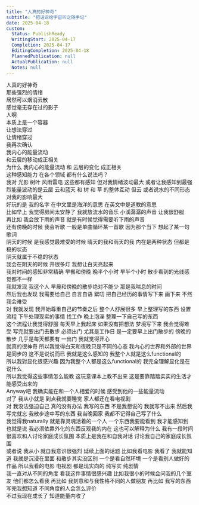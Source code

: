 ```yaml
---    
title: "人真的好神奇"    
subtitle: "把话说给宇宙听之随手记"    
date: 2025-04-18    
custom:    
  Status: PublishReady    
  WritingStart: 2025-04-17    
  Completion: 2025-04-17    
  EditingCompletion: 2025-04-18    
  PlannedPublication: null    
  ActualPublication: null    
  Notes: null    
---        
```

人真的好神奇      
那些强烈的情绪      
居然可以烟消云散      
感觉毫无存在过的影子        
人啊      
本质上是一个容器      
让想法穿过      
让情绪穿过        
我再次确认      
我内心的能量流动      
和云层的移动成正相关        
为什么 我内心的能量流动 和 云层的变化 成正相关        
这种感知能力 在各个领域 都有什么说法吗？        
我对 光影 树叶 风雨雷电 这些都有感知 但对我情绪波动最大 或者让我感知到最强烈能量波动的是云层 云和蓝天 和 树 和 草 的整体互动 但云 或者说水的不同形态 对我的影响最大        
好玩的是 我的名字 在中文里是海洋的意思 在英文中是道教的意思        
比如早上 我觉得房间太安静了 我就放流水的音乐 小溪潺潺的声音 让我很舒服        
再比如 我会放下雨的声音 就是有时候觉得需要听下雨的声音        
还有傍晚的时候 我会听歌 一般是单曲循环某一首歌 因为那个当下 想起了某一句歌词        
阴天的时候 是我感觉最难受的时候 晴天的我和雨天的我 内在是两种状态 但都是稳的状态        
阴天就属于不稳的状态        
我会在阴天的时候 开很多灯 我想让白天亮起来        
我对时间的感知非常精确 早餐和傍晚 晚半个小时 早半个小时 散步看到的光线感觉都不一样        
我就发现 我这个人 早晨和傍晚的散步绝对不能少 那是我喘息的时间        
然后我也发现 我需要给自己 自言自语 絮叨 把自己经历的事情写下来 画下来 不然我会难受        
对 我就发现 我开始尊重自己的节奏之后 整个人舒展很多 早上整理写的东西 设置流程 下午处理现实的事情 找工作 晚上泡澡 整理一下自己写的东西        
这个流程让我觉得舒服 每天早上我起床 如果没有把想法 梦境写下来 我会觉得难受 写完就要出门去散步 必须出门 尤其是工作日 是一定要早上出门散步的 傍晚的散步 几乎是每天都要有 一出门 我就觉得开心        
就真的很神奇 所以我觉得白天和夜晚只是不同的心态 我内心的世界和外部的世界是同步的 这不是说说而已 我就是这么感知的 我整个人就是这么functional的        
所以我對显化很感兴趣 因为我整个人都是这么functional的 我完全理解显化是在说什么        
所以我觉得这些事情怎么能教 这玩意课本上教不出来 这是要靠踏踏实实的生活才能感受出来的        
Anyway吧 我确实能在和一个人相爱的时候 感受到他的一些能量流动        
对了 我从小就是 到点我就要睡觉 家人都还在看电视剧        
对 我没法强迫自己 真的没有办法 我写的东西 不是我想说的 我就写不出来 然后我写完就忘 我散步途中写的东西 我当晚回家 我都不记得自己写了什么        
我觉得我naturally 就是靠灵魂活着的一个人 一个东西我要能看到 我才能感知到 也就是说 我必须依靠外化的东西反观我的内在 这也可以解释为什么 我有一段时间很喜欢和人讨论家庭成长氛围 本质上是我在和自我对话 讨论我自己的家庭成长氛围        
或者说 我从小 就自我意识很强烈 延续上面的话题 比如我看电影 我看了 我就能知道 我就是沉浸在里面 和散步其实没区别 一个是看自然环境 一个是看别人做好的作品 所以我看的电影 电视剧 都是现实向的 纯写实 纯剧情        
我一直对从不同的角度 看我这件事情很感兴趣 比如我很小的时候会问我的几个室友 他们都怎么看我 再比如 我刻意和与我性格不同的人做朋友 再比如 我写的东西 写完我想知道 不同角度的人会怎么评价        
不过我现在成长了 知道能量内收了        
    